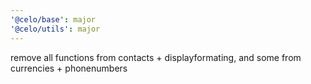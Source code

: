 ```yaml
---
'@celo/base': major
'@celo/utils': major
---
```


remove all functions from contacts + displayformating, and some from currencies + phonenumbers
